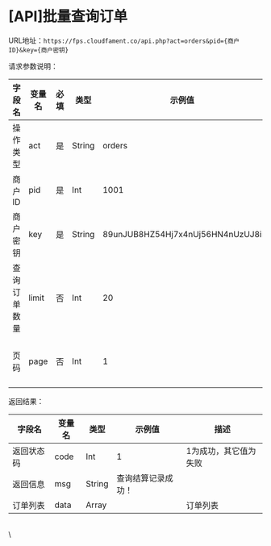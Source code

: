 # \[API]批量查询订单

URL地址：`https://fps.cloudfament.co/api.php?act=orders&pid={商户ID}&key={商户密钥}`

请求参数说明：

| 字段名    | 变量名   | 必填 | 类型     | 示例值                              | 描述           |
| ------ | ----- | -- | ------ | -------------------------------- | ------------ |
| 操作类型   | act   | 是  | String | orders                           | 此API固定值      |
| 商户ID   | pid   | 是  | Int    | 1001                             |              |
| 商户密钥   | key   | 是  | String | 89unJUB8HZ54Hj7x4nUj56HN4nUzUJ8i |              |
| 查询订单数量 | limit | 否  | Int    | 20                               | 返回的订单数量，最大50 |
| 页码     | page  | 否  | Int    | 1                                | 当前查询的页码      |

返回结果：

| 字段名   | 变量名  | 类型     | 示例值       | 描述          |
| ----- | ---- | ------ | --------- | ----------- |
| 返回状态码 | code | Int    | 1         | 1为成功，其它值为失败 |
| 返回信息  | msg  | String | 查询结算记录成功！ |             |
| 订单列表  | data | Array  |           | 订单列表        |

\
\
